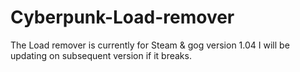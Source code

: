 # Cyberpunk-Load-remover

The Load remover is currently for Steam & gog version 1.04
I will be updating on subsequent version if it breaks.

